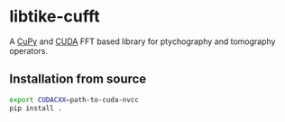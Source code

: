 # libtike-cufft
A [CuPy](https://cupy.chainer.org/) and [CUDA](https://developer.nvidia.com/cuda-toolkit) FFT based library for ptychography and tomography operators.

## Installation from source
```bash
export CUDACXX=path-to-cuda-nvcc
pip install .
```
